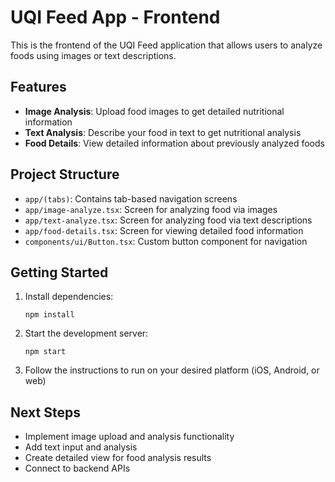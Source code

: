 # UQI Feed App - Frontend

This is the frontend of the UQI Feed application that allows users to analyze foods using images or text descriptions.

## Features

- **Image Analysis**: Upload food images to get detailed nutritional information
- **Text Analysis**: Describe your food in text to get nutritional analysis
- **Food Details**: View detailed information about previously analyzed foods

## Project Structure

- `app/(tabs)`: Contains tab-based navigation screens
- `app/image-analyze.tsx`: Screen for analyzing food via images
- `app/text-analyze.tsx`: Screen for analyzing food via text descriptions
- `app/food-details.tsx`: Screen for viewing detailed food information
- `components/ui/Button.tsx`: Custom button component for navigation

## Getting Started

1. Install dependencies:
   ```
   npm install
   ```

2. Start the development server:
   ```
   npm start
   ```

3. Follow the instructions to run on your desired platform (iOS, Android, or web)

## Next Steps

- Implement image upload and analysis functionality
- Add text input and analysis
- Create detailed view for food analysis results
- Connect to backend APIs
